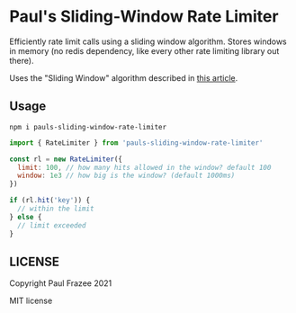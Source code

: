 # Paul's Sliding-Window Rate Limiter

Efficiently rate limit calls using a sliding window algorithm. Stores windows in memory (no redis dependency, like every other rate limiting library out there).

Uses the "Sliding Window" algorithm described in [this article](https://konghq.com/blog/how-to-design-a-scalable-rate-limiting-algorithm/).

## Usage

```
npm i pauls-sliding-window-rate-limiter
```

```js
import { RateLimiter } from 'pauls-sliding-window-rate-limiter'

const rl = new RateLimiter({
  limit: 100, // how many hits allowed in the window? default 100
  window: 1e3 // how big is the window? (default 1000ms)
})

if (rl.hit('key')) {
  // within the limit
} else {
  // limit exceeded
}
```

## LICENSE

Copyright Paul Frazee 2021

MIT license